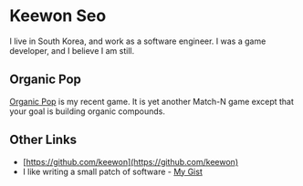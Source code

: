 # Keewon Seo
I live in South Korea, and work as a software engineer.
I was a game developer, and I believe I am still.

## Organic Pop
[Organic Pop](organic_pop.html) is my recent game. It is yet another Match-N game except that your goal is building organic compounds.

## Other Links
 - [https://github.com/keewon](https://github.com/keewon)
 - I like writing a small patch of software - [My Gist](https://gist.github.com/keewon)
